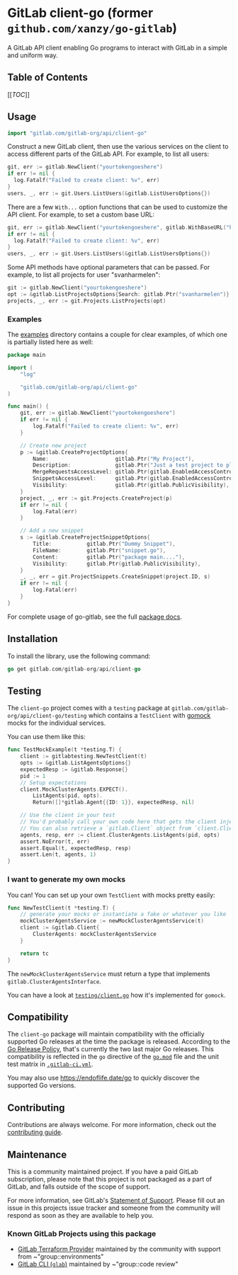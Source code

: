 # GitLab client-go (former `github.com/xanzy/go-gitlab`)

A GitLab API client enabling Go programs to interact with GitLab in a simple and uniform way.


## Table of Contents

[[_TOC_]]

## Usage

```go
import "gitlab.com/gitlab-org/api/client-go"
```

Construct a new GitLab client, then use the various services on the client to
access different parts of the GitLab API. For example, to list all
users:

```go
git, err := gitlab.NewClient("yourtokengoeshere")
if err != nil {
  log.Fatalf("Failed to create client: %v", err)
}
users, _, err := git.Users.ListUsers(&gitlab.ListUsersOptions{})
```

There are a few `With...` option functions that can be used to customize
the API client. For example, to set a custom base URL:

```go
git, err := gitlab.NewClient("yourtokengoeshere", gitlab.WithBaseURL("https://git.mydomain.com/api/v4"))
if err != nil {
  log.Fatalf("Failed to create client: %v", err)
}
users, _, err := git.Users.ListUsers(&gitlab.ListUsersOptions{})
```

Some API methods have optional parameters that can be passed. For example,
to list all projects for user "svanharmelen":

```go
git := gitlab.NewClient("yourtokengoeshere")
opt := &gitlab.ListProjectsOptions{Search: gitlab.Ptr("svanharmelen")}
projects, _, err := git.Projects.ListProjects(opt)
```

### Examples

The [examples](/examples) directory
contains a couple for clear examples, of which one is partially listed here as well:

```go
package main

import (
	"log"

	"gitlab.com/gitlab-org/api/client-go"
)

func main() {
	git, err := gitlab.NewClient("yourtokengoeshere")
	if err != nil {
		log.Fatalf("Failed to create client: %v", err)
	}

	// Create new project
	p := &gitlab.CreateProjectOptions{
		Name:                     gitlab.Ptr("My Project"),
		Description:              gitlab.Ptr("Just a test project to play with"),
		MergeRequestsAccessLevel: gitlab.Ptr(gitlab.EnabledAccessControl),
		SnippetsAccessLevel:      gitlab.Ptr(gitlab.EnabledAccessControl),
		Visibility:               gitlab.Ptr(gitlab.PublicVisibility),
	}
	project, _, err := git.Projects.CreateProject(p)
	if err != nil {
		log.Fatal(err)
	}

	// Add a new snippet
	s := &gitlab.CreateProjectSnippetOptions{
		Title:           gitlab.Ptr("Dummy Snippet"),
		FileName:        gitlab.Ptr("snippet.go"),
		Content:         gitlab.Ptr("package main...."),
		Visibility:      gitlab.Ptr(gitlab.PublicVisibility),
	}
	_, _, err = git.ProjectSnippets.CreateSnippet(project.ID, s)
	if err != nil {
		log.Fatal(err)
	}
}
```

For complete usage of go-gitlab, see the full [package docs](https://godoc.org/gitlab.com/gitlab-org/api/client-go).

## Installation

To install the library, use the following command:

```go
go get gitlab.com/gitlab-org/api/client-go
```

## Testing

The `client-go` project comes with a `testing` package at `gitlab.com/gitlab-org/api/client-go/testing`
which contains a `TestClient` with [gomock](https://github.com/uber-go/mock) mocks for the individual services.

You can use them like this:

```go
func TestMockExample(t *testing.T) {
    client := gitlabtesting.NewTestClient(t)
    opts := &gitlab.ListAgentsOptions{}
    expectedResp := &gitlab.Response{}
    pid := 1
    // Setup expectations
    client.MockClusterAgents.EXPECT().
        ListAgents(pid, opts).
        Return([]*gitlab.Agent{{ID: 1}}, expectedResp, nil)

    // Use the client in your test
    // You'd probably call your own code here that gets the client injected.
    // You can also retrieve a `gitlab.Client` object from `client.Client`.
    agents, resp, err := client.ClusterAgents.ListAgents(pid, opts)
    assert.NoError(t, err)
    assert.Equal(t, expectedResp, resp)
    assert.Len(t, agents, 1)
}
```

### I want to generate my own mocks

You can! You can set up your own `TestClient` with mocks pretty easily:

```go
func NewTestClient(t *testing.T) {
    // generate your mocks or instantiate a fake or whatever you like
    mockClusterAgentsService := newMockClusterAgentsService(t)
	client := &gitlab.Client{
		ClusterAgents: mockClusterAgentsService
	}

	return tc
}
```

The `newMockClusterAgentsService` must return a type that implements `gitlab.ClusterAgentsInterface`.

You can have a look at [`testing/client.go`](/testing.client.go) how it's implemented for `gomock`.

## Compatibility

The `client-go` package will maintain compatibility with the officially supported Go releases
at the time the package is released. According to the [Go Release Policy](https://go.dev/doc/devel/release#policy),
that's currently the two last major Go releases.
This compatibility is reflected in the `go` directive of the [`go.mod`](/go.mod) file
and the unit test matrix in [`.gitlab-ci.yml`](/.gitlab-ci.yml).

You may also use https://endoflife.date/go to quickly discover the supported Go versions.

## Contributing

Contributions are always welcome. For more information, check out the
[contributing guide](/CONTRIBUTING.md).

## Maintenance

This is a community maintained project. If you have a paid GitLab subscription,
please note that this project is not packaged as a part of GitLab, and falls outside
of the scope of support.

For more information, see GitLab's
[Statement of Support](https://about.gitlab.com/support/statement-of-support.html).
Please fill out an issue in this projects issue tracker and someone from the community
will respond as soon as they are available to help you.

### Known GitLab Projects using this package

- [GitLab Terraform Provider](https://gitlab.com/gitlab-org/terraform-provider-gitlab)
  maintained by the community with support from ~"group::environments"
- [GitLab CLI (`glab`)](https://gitlab.com/gitlab-org/cli)
  maintained by ~"group::code review"
